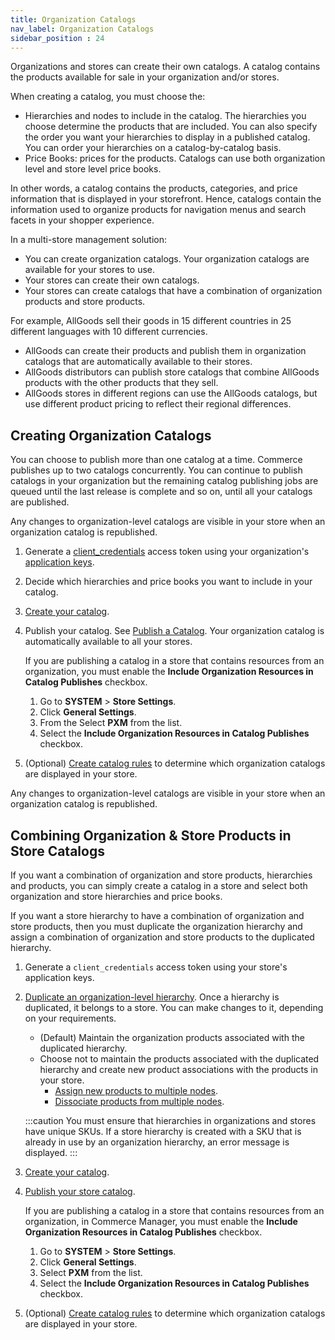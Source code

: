 ```yaml
---
title: Organization Catalogs
nav_label: Organization Catalogs
sidebar_position : 24
---
```


Organizations and stores can create their own catalogs. A catalog contains the products available for sale in your organization and/or stores.

When creating a catalog, you must choose the:

- Hierarchies and nodes to include in the catalog. The hierarchies you choose determine the products that are included. You can also specify the order you want your hierarchies to display in a published catalog. You can order your hierarchies on a catalog-by-catalog basis.
- Price Books: prices for the products. Catalogs can use both organization level and store level price books.

In other words, a catalog contains the products, categories, and price information that is displayed in your storefront. Hence, catalogs contain the information used to organize products for navigation menus and search facets in your shopper experience.

In a multi-store management solution:

- You can create organization catalogs. Your organization catalogs are available for your stores to use.
- Your stores can create their own catalogs.
- Your stores can create catalogs that have a combination of organization products and store products.

For example, AllGoods sell their goods in 15 different countries in 25 different languages with 10 different currencies.

- AllGoods can create their products and publish them in organization catalogs that are automatically available to their stores.
- AllGoods distributors can publish store catalogs that combine AllGoods products with the other products that they sell.
- AllGoods stores in different regions can use the AllGoods catalogs, but use different product pricing to reflect their regional differences.

## Creating Organization Catalogs

You can choose to publish more than one catalog at a time. Commerce publishes up to two catalogs concurrently. You can continue to publish catalogs in your organization but the remaining catalog publishing jobs are queued until the last release is complete and so on, until all your catalogs are published.

Any changes to organization-level catalogs are visible in your store when an organization catalog is republished.

1. Generate a [client_credentials](/docs/authentication/Tokens/client-credential-token) access token using your organization's [application keys](/docs/api/application-keys/application-keys-introduction).
1. Decide which hierarchies and price books you want to include in your catalog.
1. [Create your catalog](/docs/api/pxm/catalog/create-catalog).
1. Publish your catalog. See [Publish a Catalog](/docs/api/pxm/catalog/publish-release). Your organization catalog is automatically available to all your stores.

   If you are publishing a catalog in a store that contains resources from an organization, you must enable the **Include Organization Resources in Catalog Publishes** checkbox.

    1. Go to **SYSTEM** > **Store Settings**.
    2. Click **General Settings**.
    3. From the Select **PXM** from the list.
    4. Select the **Include Organization Resources in Catalog Publishes** checkbox.

1. (Optional) [Create catalog rules](/docs/api/pxm/catalog/create-rule) to determine which organization catalogs are displayed in your store. 

Any changes to organization-level catalogs are visible in your store when an organization catalog is republished.

## Combining Organization & Store Products in Store Catalogs

If you want a combination of organization and store products, hierarchies and products, you can simply create a catalog in a store and select both organization and store hierarchies and price books. 

If you want a store hierarchy to have a combination of organization and store products, then you must duplicate the organization hierarchy and assign a combination of organization and store products to the duplicated hierarchy.

1. Generate a `client_credentials` access token using your store's application keys.
1. [Duplicate an organization-level hierarchy](/docs/api/pxm/products/duplicate-hierarchy). Once a hierarchy is duplicated, it belongs to a store. You can make changes to it, depending on your requirements.
   * (Default) Maintain the organization products associated with the duplicated hierarchy.
   * Choose not to maintain the products associated with the duplicated hierarchy and create new product associations with the products in your store.
       * [Assign new products to multiple nodes](/docs/api/pxm/products/create-node-product-relationship).
       * [Dissociate products from multiple nodes](/docs/api/pxm/products/delete-node-product-relationships).

    :::caution
    You must ensure that hierarchies in organizations and stores have unique SKUs. If a store hierarchy is created with a SKU that is already in use by an organization hierarchy, an error message is displayed. 
    :::
1. [Create your catalog](/docs/api/pxm/catalog/create-catalog).
1. [Publish your store catalog](/docs/api/pxm/catalog/publish-release). 

   If you are publishing a catalog in a store that contains resources from an organization, in Commerce Manager, you must enable the **Include Organization Resources in Catalog Publishes** checkbox.

    1. Go to **SYSTEM** > **Store Settings**.
    2. Click **General Settings**.
    3. Select **PXM** from the list.
    4. Select the **Include Organization Resources in Catalog Publishes** checkbox.

1. (Optional) [Create catalog rules](/docs/api/pxm/catalog/create-rule) to determine which organization catalogs are displayed in your store. 
